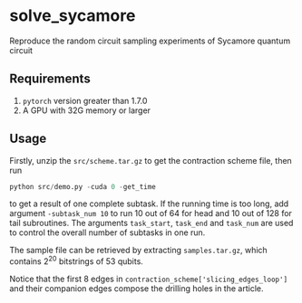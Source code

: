 # solve_sycamore
Reproduce the random circuit sampling experiments of Sycamore quantum circuit

## Requirements

1. `pytorch` version greater than 1.7.0
2. A GPU with 32G memory or larger

## Usage
Firstly, unzip the `src/scheme.tar.gz` to get the contraction scheme file, then run
```python
python src/demo.py -cuda 0 -get_time
```
to get a result of one complete subtask. If the running time is too long, add argument `-subtask_num 10` to run 10 out of 64 for head and 10 out of 128 for tail subroutines. The arguments `task_start`, `task_end` and `task_num` are used to control the overall number of subtasks in one run. 

The sample file can be retrieved by extracting `samples.tar.gz`, which contains $2^{20}$ bitstrings of 53 qubits.

Notice that the first 8 edges in `contraction_scheme['slicing_edges_loop']` and their companion edges compose the drilling holes in the article.